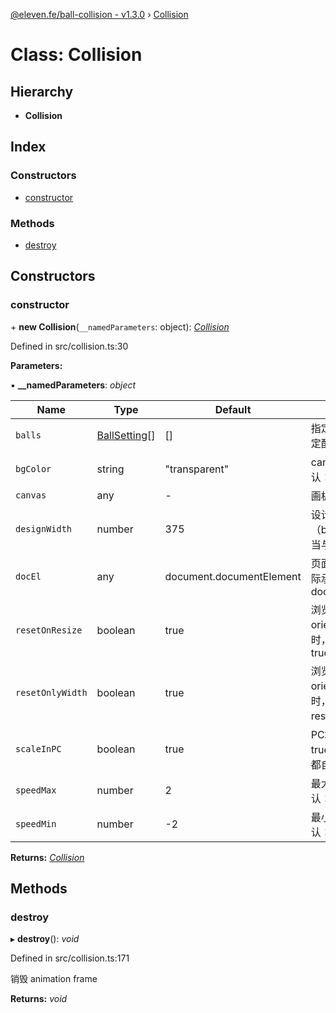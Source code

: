 [@eleven.fe/ball-collision - v1.3.0](../README.md) › [Collision](collision.md)

# Class: Collision

## Hierarchy

* **Collision**

## Index

### Constructors

* [constructor](collision.md#constructor)

### Methods

* [destroy](collision.md#destroy)

## Constructors

###  constructor

\+ **new Collision**(`__namedParameters`: object): *[Collision](collision.md)*

Defined in src/collision.ts:30

**Parameters:**

▪ **__namedParameters**: *object*

Name | Type | Default | Description |
------ | ------ | ------ | ------ |
`balls` | [BallSetting](../interfaces/ballsetting.md)[] | [] | 指定的小球集合，允许单独指定配置 |
`bgColor` | string | "transparent" | canvas 画布背景颜色，默认：'transparent' 透明 |
`canvas` | any | - | 画板 HTMLElement |
`designWidth` | number | 375 | 设计稿的宽度，默认：375（balls 中配置的小球尺寸，应当与此处的设计稿宽度匹配） |
`docEl` | any | document.documentElement | 页面节点（或可以视作页面实际承载容器的节点），默认：document.documentElement |
`resetOnResize` | boolean | true | 浏览器 resize 或移动端 orientationchange 事件触发时，是否重置画布，默认：true |
`resetOnlyWidth` | boolean | true | 浏览器 resize 或移动端 orientationchange 事件触发时，仅宽度有变化时，才会 reset，默认：true  |
`scaleInPC` | boolean | true | PC端是否自动缩放，默认：true，即移动端和 PC 端统一都自动缩放 |
`speedMax` | number | 2 | 最大位移速度，单位：px，默认：2 |
`speedMin` | number | -2 | 最小位移速度，单位：px，默认：-2 |

**Returns:** *[Collision](collision.md)*

## Methods

###  destroy

▸ **destroy**(): *void*

Defined in src/collision.ts:171

销毁 animation frame

**Returns:** *void*
